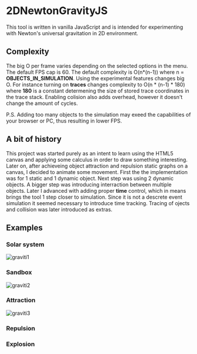 # 2DNewtonGravityJS
This tool is written in vanilla JavaScript and is intended for experimenting with Newton's universal gravitation in 2D environment.

## Complexity
The big O per frame varies depending on the selected options in the menu. The default FPS cap is 60. The default complexity is O(n*(n-1)) where n = **OBJECTS_IN_SIMULATION**. Using the experimental features changes big O. For instance turning on **traces** changes complexity to O(n * (n-1) * 180) where **180** is a constant determening the size of stored trace coordinates in the trace stack. Enabling colision also adds overhead, however it doesn't change the amount of cycles.

P.S. Adding too many objects to the simulation may exeed the capabilities of your browser or PC, thus resulting in lower FPS.

## A bit of history
This project was started purely as an intent to learn using the HTML5 canvas and applying some calculus in order to draw something interesting. Later on, after achieveing object attraction and repulsion static graphs on a canvas, I decided to animate some movement. First the the implementation was for 1 static and 1 dynamic object. Next step was using 2 dynamic objects. A bigger step was introducing interraction between multiple objects. Later I advanced with adding proper **time** control, which in means brings the tool 1 step closer to simulation. Since it is not a descrete event simulation it seemed necessary to introduce time tracking. Tracing of ojects and collision was later introduced as extras.

## Examples
### Solar system
![graviti1](https://user-images.githubusercontent.com/1053670/37459425-aa436bf8-2850-11e8-9fee-f41302639620.gif)
### Sandbox
![graviti2](https://user-images.githubusercontent.com/1053670/37459790-dc2c6ede-2851-11e8-8d1a-e95f3a91bd6f.gif)
### Attraction
![graviti3](https://user-images.githubusercontent.com/1053670/37460081-cc2f8a9c-2852-11e8-8ecc-025cc18edc8f.gif)
### Repulsion

### Explosion
